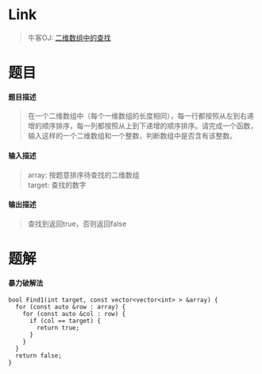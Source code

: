 # Link
> 牛客OJ: [二维数组中的查找](https://www.nowcoder.com/practice/abc3fe2ce8e146608e868a70efebf62e?tpId=13&tqId=11154&tPage=1&rp=1&ru=/ta/coding-interviews&qru=/ta/coding-interviews/question-ranking)  

# 题目
#### 题目描述
> 在一个二维数组中（每个一维数组的长度相同），每一行都按照从左到右递增的顺序排序，每一列都按照从上到下递增的顺序排序。请完成一个函数，输入这样的一个二维数组和一个整数，判断数组中是否含有该整数。

#### 输入描述
> array: 按题意排序待查找的二维数组  
target: 查找的数字

#### 输出描述
> 查找到返回true，否则返回false

# 题解  
#### 暴力破解法
```
bool Find1(int target, const vector<vector<int> > &array) {
  for (const auto &row : array) {
    for (const auto &col : row) {
      if (col == target) {
        return true;
      }
    }
  }
  return false;
}
```
